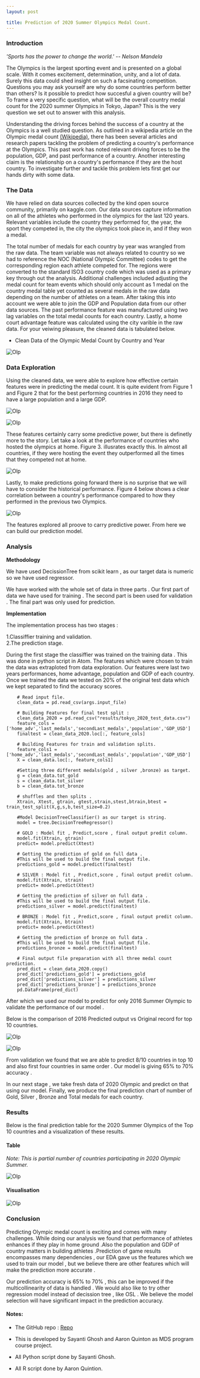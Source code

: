 ```yaml
---
layout: post

title: Prediction of 2020 Summer Olympics Medal Count.
---
```


### Introduction

_'Sports has the power to change the world.' -- Nelson Mandela_

The Olympics is the largest sporting event and is presented on a global scale. With it comes excitement, determination, unity, and a lot of data. Surely this data could shed insight on such a facsinating competition. Questions you may ask yourself are why do some countries perform better than others? Is it possible to predict how succesful a given country will be? To frame a very specific question, what will be the overall country medal count for the 2020 summer Olympics in Tokyo, Japan? This is the very question we set out to answer with this analysis.

Understanding the driving forces behind the success of a country at the Olympics is a well studied question. As outlined in a wikipedia article on the Olympic medal count [(Wikipedia)](https://en.wikipedia.org/wiki/Olympic_medal_table#Population-size,_resources-per-person_and_multivariate_prediction_models_and_ratings), there has been several articles and research papers tackling the problem of predicting a country's performance at the Olympics. This past work has noted relevant driving forces to be the population, GDP, and past performance of a country. Another interesting claim is the relationship on a country's performance if they are the host country. To investigate further and tackle this problem lets first get our hands dirty with some data.

### The Data

We have relied on data sources collected by the kind open source community, primarily on kaggle.com. Our data sources capture information on all of the athletes who performed in the olympics for the last 120 years. Relevant variables include the country they performed for, the year, the sport they competed in, the city the olympics took place in, and if they won a medal. 

The total number of medals for each country by year was wrangled from the raw data. The team variable was not always related to country so we had to reference the NOC (National Olympic Committee) codes to get the corresponding region each athlete competed for. The regions were converted to the standard ISO3 country code which was used as a primary key through out the analysis. Additional challenges included adjusting the medal count for team events which should only account as 1 medal on the country medal table yet counted as several medals in the raw data depending on the number of athletes on a team. After taking this into account we were able to join the GDP and Population data from our other data sources. The past performance feature was manufactured using two lag variables on the total medal counts for each country. Lastly, a home court advantage feature was calculated using the city varible in the raw data. For your veiwing pleasure, the cleaned data is tabulated below.

* Clean Data of the Olympic Medal Count by Country and Year

![Olp](/images/Olp/img1.PNG)


### Data Exploration

Using the cleaned data, we were able to explore how effective certain features were in predicting the medal count. It is quite evident from Figure 1 and Figure 2 that for the best performing countries in 2016 they need to have a large population and a large GDP.

![Olp](/images/Olp/img2.PNG)

![Olp](/images/Olp/img3.PNG)


These features certainly carry some predictive power, but there is definetly more to the story. Let take a look at the performance of countries who hosted the olympics at home. Figure 3. illusrates exactly this. In almost all countries, if they were hosting the event they outperformed all the times that they competed not at home.

![Olp](/images/Olp/img4.PNG)

Lastly, to make predictions going forward there is no surprise that we will have to consider the historical performance. Figure 4 below shows a clear correlation between a country's performance compared to how they performed in the previous two Olympics.

![Olp](/images/Olp/img5.PNG)

The features explored all proove to carry predictive power. From here we can build our prediction model.

### Analysis

**Methodology**

We have used DecissionTree from scikit learn , as our target data is numeric so we have used regressor.

We have worked with the whole set of data in three parts .
Our first part of data we have used for training  .
The second part is been used for validation .
The final part was only used for prediction.

**Implementation**

The implementation process has two stages :

1.Classiffier training and validation.  
2.The prediction stage.

During the first stage the classiffier was trained on the training data . This was done in python script in Atom. The features which were chosen to train the data was extraploted from data exploration. Our features were last two years performances, home advantage, population and GDP of each country. Once we trained the data we tested on 20% of the original test data which we kept separated to find the accuracy scores.

```
    # Read input file.
    clean_data = pd.read_csv(args.input_file)

    # Building Features for final test split :
    clean_data_2020 = pd.read_csv("results/tokyo_2020_test_data.csv")
    feature_cols = ['home_adv','last_medals','secondLast_medals','population','GDP_USD']
    finaltest = clean_data_2020.loc[:, feature_cols]

    # Building Features for train and validation splits.
    feature_cols1 = ['home_adv','last_medals','secondLast_medals','population','GDP_USD']
    X = clean_data.loc[:, feature_cols1]
    
    #Setting three different medals(gold , silver ,bronze) as target.
    g = clean_data.tot_gold
    s = clean_data.tot_silver
    b = clean_data.tot_bronze

    # shuffles and then splits .
    Xtrain, Xtest, gtrain, gtest,strain,stest,btrain,btest = train_test_split(X,g,s,b,test_size=0.2)

    #Model DecisionTreeClassifier() as our target is string.
    model = tree.DecisionTreeRegressor()

    # GOLD : Model fit , Predict,score , final output predit column.
    model.fit(Xtrain, gtrain)
    predict= model.predict(Xtest)
   
    # Getting the prediction of gold on full data .
    #This will be used to build the final output file.
    predictions_gold = model.predict(finaltest)

    # SILVER : Model fit , Predict,score , final output predit column.
    model.fit(Xtrain, strain)
    predict= model.predict(Xtest)
  
    # Getting the prediction of silver on full data .
    #This will be used to build the final output file.
    predictions_silver = model.predict(finaltest)

    # BRONZE : Model fit , Predict,score , final output predit column.
    model.fit(Xtrain, btrain)
    predict= model.predict(Xtest)
 
    # Getting the prediction of bronze on full data .
    #This will be used to build the final output file.
    predictions_bronze = model.predict(finaltest)

    # Final output file preparation with all three medal count prediction.
    pred_dict = clean_data_2020.copy()
    pred_dict['predictions_gold'] = predictions_gold
    pred_dict['predictions_silver'] = predictions_silver
    pred_dict['predictions_bronze'] = predictions_bronze
    pd.DataFrame(pred_dict)

```

After which we used our model to predict for only 2016 Summer Olympic to validate the performance of our model .

Below is the comparison of 2016 Predicted output vs Original record for top 10 countries.

![Olp](/images/Olp/img6.PNG)

![Olp](/images/Olp/img7.PNG)


From validation we found that we are able to predict 8/10 countries in top 10 and also first four countries in same order . Our model is giving 65% to 70% accuracy .

In our next stage , we take fresh data of 2020 Olympic and predict on that using our model. Finally, we produce the final prediction chart of number of Gold, Silver , Bronze and Total medals for each country.

### Results

Below is the final prediction table for the 2020 Summer Olympics of the Top 10 countries and a visualization of these results.   

#### Table

_Note: This is partial number of countries participating in 2020 Olympic Summer._

![Olp](/images/Olp/img8.PNG)

#### Visualisation   

![Olp](/images/Olp/img9.PNG)

### Conclusion

Predicting Olympic medal count is exciting and comes with many challenges. While doing our analysis we found that performance of athletes enhances if they play in home ground .Also the population and GDP of country matters in building athletes .Prediction of game results encompasses many dependencies  , our EDA gave us the features which we used to train our model , but we believe there are other features which will make the prediction more accurate .

Our prediction accuracy is 65% to 70% , this can be improved if the multicollinearity of data is handled . We would also like to try other regression model instead of decission tree , like OSL . We believe the model selection will have significant impact in the prediction accuracy.


#### Notes:    

* The GitHub repo : [Repo](https://github.com/UBC-MDS/DSCI_522_OlympicMedalPrediction)    

* This is developed by Sayanti Ghosh and Aaron Quinton as MDS program course project.   
* All Python script done by Sayanti Ghosh.    
* All R script done by Aaron Quintion.    


